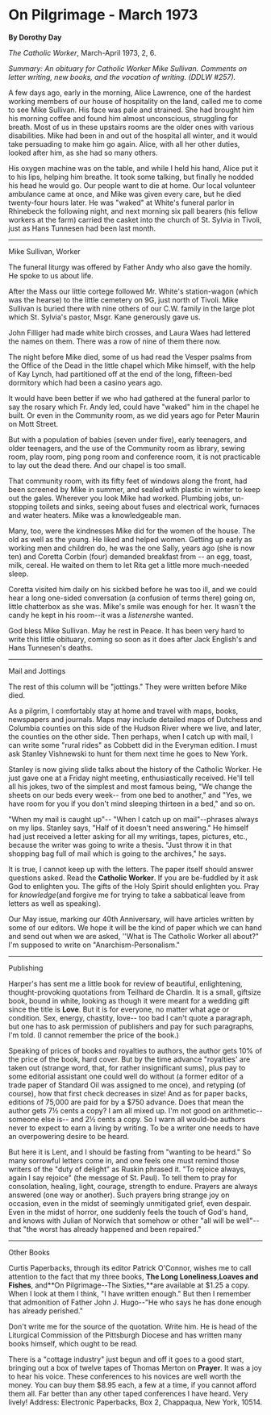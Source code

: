 On Pilgrimage - March 1973
==========================

**By Dorothy Day**

*The Catholic Worker*, March-April 1973, 2, 6.

*Summary: An obituary for Catholic Worker Mike Sullivan. Comments on
letter writing, new books, and the vocation of writing. (DDLW \#257).*

A few days ago, early in the morning, Alice Lawrence, one of the hardest
working members of our house of hospitality on the land, called me to
come to see Mike Sullivan. His face was pale and strained. She had
brought him his morning coffee and found him almost unconscious,
struggling for breath. Most of us in these upstairs rooms are the older
ones with various disabilities. Mike had been in and out of the hospital
all winter, and it would take persuading to make him go again. Alice,
with all her other duties, looked after him, as she had so many others.

His oxygen machine was on the table, and while I held his hand, Alice
put it to his lips, helping him breathe. It took some talking, but
finally he nodded his head he would go. Our people want to die at home.
Our local volunteer ambulance came at once, and Mike was given every
care, but he died twenty-four hours later. He was "waked" at White's
funeral parlor in Rhinebeck the following night, and next morning six
pall bearers (his fellow workers at the farm) carried the casket into
the church of St. Sylvia in Tivoli, just as Hans Tunnesen had been last
month.

****

Mike Sullivan, Worker

The funeral liturgy was offered by Father Andy who also gave the homily.
He spoke to us about life.

After the Mass our little cortege followed Mr. White's station-wagon
(which was the hearse) to the little cemetery on 9G, just north of
Tivoli. Mike Sullivan is buried there with nine others of our C.W.
family in the large plot which St. Sylvia's pastor, Msgr. Kane
generously gave us.

John Filliger had made white birch crosses, and Laura Waes had lettered
the names on them. There was a row of nine of them there now.

The night before Mike died, some of us had read the Vesper psalms from
the Office of the Dead in the little chapel which Mike himself, with the
help of Kay Lynch, had partitioned off at the end of the long,
fifteen-bed dormitory which had been a casino years ago.

It would have been better if we who had gathered at the funeral parlor
to say the rosary which Fr. Andy led, could have "waked" him in the
chapel he built. Or even in the Community room, as we did years ago for
Peter Maurin on Mott Street.

But with a population of babies (seven under five), early teenagers, and
older teenagers, and the use of the Community room as library, sewing
room, play room, ping pong room and conference room, it is not
practicable to lay out the dead there. And our chapel is too small.

That community room, with its fifty feet of windows along the front, had
been screened by Mike in summer, and sealed with plastic in winter to
keep out the gales. Wherever you look Mike had worked. Plumbing jobs,
un-stopping toilets and sinks, seeing about fuses and electrical work,
furnaces and water heaters. Mike was a knowledgeable man.

Many, too, were the kindnesses Mike did for the women of the house. The
old as well as the young. He liked and helped women. Getting up early as
working men and children do, he was the one Sally, years ago (she is now
ten) and Coretta Corbin (four) demanded breakfast from -- an egg, toast,
milk, cereal. He waited on them to let Rita get a little more
much-needed sleep.

Coretta visited him daily on his sickbed before he was too ill, and we
could hear a long one-sided conversation (a confusion of terms there)
going on, little chatterbox as she was. Mike's smile was enough for her.
It wasn't the candy he kept in his room--it was a *listener*she wanted.

God bless Mike Sullivan. May he rest in Peace. It has been very hard to
write this little obituary, coming so soon as it does after Jack
English's and Hans Tunnesen's deaths.

****

Mail and Jottings

The rest of this column will be "jottings." They were written before
Mike died.

As a pilgrim, I comfortably stay at home and travel with maps, books,
newspapers and journals. Maps may include detailed maps of Dutchess and
Columbia counties on this side of the Hudson River where we live, and
later, the counties on the other side. Then perhaps, when I catch up
with mail, I can write some "rural rides" as Cobbett did in the Everyman
edition. I must ask Stanley Vishnewski to hunt for them next time he
goes to New York.

Stanley is now giving slide talks about the history of the Catholic
Worker. He just gave one at a Friday night meeting, enthusiastically
received. He'll tell all his jokes, two of the simplest and most famous
being, "We change the sheets on our beds every week-- from one bed to
another," and "Yes, we have room for you if you don't mind sleeping
thirteen in a bed," and so on.

"When my mail is caught up"-- "When I catch up on mail"--phrases always
on my lips. Stanley says, "Half of it doesn't need answering." He
himself had just received a letter asking for all my writings, tapes,
pictures, etc., because the writer was going to write a thesis. "Just
throw it in that shopping bag full of mail which is going to the
archives," he says.

It is true, I cannot keep up with the letters. The paper itself should
answer questions asked. Read the **Catholic Worker**. If you are
be-fuddled by it ask God to enlighten you. The gifts of the Holy Spirit
should enlighten you. Pray for *knowledge*(and forgive me for trying to
take a sabbatical leave from letters as well as speaking).

Our May issue, marking our 40th Anniversary, will have articles written
by some of our editors. We hope it will be the kind of paper which we
can hand and send out when we are asked, ''What is The Catholic Worker
all about?" I'm supposed to write on "Anarchism-Personalism."

****

Publishing

Harper's has sent me a little book for review of beautiful,
enlightening, thought-provoking quotations from Teilhard de Chardin. It
is a small, giftsize book, bound in white, looking as though it were
meant for a wedding gift since the title is **Love**. But it is for
everyone, no matter what age or condition. Sex, energy, chastity, love--
too bad I can't quote a paragraph, but one has to ask permission of
publishers and pay for such paragraphs, I'm told. (I cannot remember the
price of the book.)

Speaking of prices of books and royalties to authors, the author gets
10% of the price of the book, hard cover. But by the time advance
"royalties' are taken out (strange word, that, for rather insignificant
sums), plus pay to some editorial assistant one could well do without (a
former editor of a trade paper of Standard Oil was assigned to me once),
and retyping (of course), how that first check decreases in size! And as
for paper backs, editions of 75,000 are paid for by a \$750 advance.
Does that mean the author gets 7½ cents a copy? I am all mixed up. I'm
not good on arithmetic--someone else is-- and 2½ cents a copy. So I warn
all would-be authors never to expect to earn a living by writing. To be
a writer one needs to have an overpowering desire to be heard.

But here it is Lent, and I should be fasting from "wanting to be heard."
So many sorrowful letters come in, and one feels one must remind those
writers of the "duty of delight" as Ruskin phrased it. "To rejoice
always, again I say rejoice" (the message of St. Paul). To tell them to
pray for consolation, healing, light, courage, strength to endure.
Prayers are always answered (one way or another). Such prayers bring
strange joy on occasion, even in the midst of seemingly unmitigated
grief, even despair. Even in the midst of horror, one suddenly feels the
touch of God's hand, and knows with Julian of Norwich that somehow or
other "all will be well"--that "the worst has already happened and been
repaired."

****

Other Books

Curtis Paperbacks, through its editor Patrick O'Connor, wishes me to
call attention to the fact that my three books, **The Long
Loneliness**,**Loaves and Fishes**, and**On Pilgrimage--The
Sixties,**are available at \$1.25 a copy. When I look at them I think,
"I have written enough." But then I remember that admonition of Father
John J. Hugo--"He who says he has done enough has already perished."

Don't write me for the source of the quotation. Write him. He is head of
the Liturgical Commission of the Pittsburgh Diocese and has written many
books himself, which ought to be read.

There is a "cottage industry" just begun and off it goes to a good
start, bringing out a box of twelve tapes of Thomas Merton on
**Prayer**. It was a joy to hear his voice. These conferences to his
novices are well worth the money. You can buy them \$8.95 each, a few at
a time, if you cannot afford them all. Far better than any other taped
conferences I have heard. Very lively! Address: Electronic Paperbacks,
Box 2, Chappaqua, New York, 10514.

